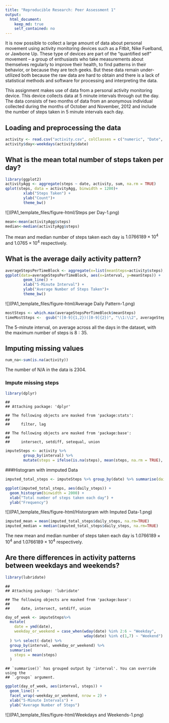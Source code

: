 ```yaml
---
title: "Reproducible Research: Peer Assessment 1"
output: 
  html_document:
    keep_md: true
    self_contained: no
---
```


It is now possible to collect a large amount of data about personal movement using activity monitoring devices such as a Fitbit, Nike Fuelband, or Jawbone Up. These type of devices are part of the “quantified self” movement – a group of enthusiasts who take measurements about themselves regularly to improve their health, to find patterns in their behavior, or because they are tech geeks. But these data remain under-utilized both because the raw data are hard to obtain and there is a lack of statistical methods and software for processing and interpreting the data.

This assignment makes use of data from a personal activity monitoring device. This device collects data at 5 minute intervals through out the day. The data consists of two months of data from an anonymous individual collected during the months of October and November, 2012 and include the number of steps taken in 5 minute intervals each day.

## Loading and preprocessing the data

```r
activity <- read.csv("activity.csv", colClasses = c("numeric", "Date", "numeric"))
activity$day<-weekdays(activity$date)
```

## What is the mean total number of steps taken per day?

```r
library(ggplot2)
activityAgg <- aggregate(steps ~ date, activity, sum, na.rm = TRUE)
qplot(steps, data = activityAgg, binwidth = 1200)+
        xlab("Steps Taken") +
        ylab("Count")+ 
        theme_bw()
```

![](PA1_template_files/figure-html/Steps per Day-1.png)<!-- -->

```r
mean<-mean(activityAgg$steps)
median<-median(activityAgg$steps)
```

The mean and median number of steps taken each day is $1.0766189\times 10^{4}$ and $1.0765\times 10^{4}$ respectively.  


## What is the average daily activity pattern?

```r
averageStepsPerTimeBlock <- aggregate(x=list(meanSteps=activity$steps), by=list(interval=activity$interval), FUN=mean, na.rm=TRUE)
ggplot(data=averageStepsPerTimeBlock, aes(x=interval, y=meanSteps)) +
        geom_line() +
        xlab("5-Minute Interval") +
        ylab("Average Number of Steps Taken")+ 
        theme_bw()
```

![](PA1_template_files/figure-html/Average Daily Pattern-1.png)<!-- -->

```r
mostSteps <- which.max(averageStepsPerTimeBlock$meanSteps)
timeMostSteps <-  gsub("([0-9]{1,2})([0-9]{2})", "\\1:\\2", averageStepsPerTimeBlock[mostSteps,'interval'])
```

The 5-minute interval, on average across all the days in the dataset, with the maximum number of steps is $8:35$.

## Imputing missing values

```r
num_na<-sum(is.na(activity))
```

The number of N/A in the data is $2304$.  


### Impute missing steps

```r
library(dplyr)
```

```
## 
## Attaching package: 'dplyr'
```

```
## The following objects are masked from 'package:stats':
## 
##     filter, lag
```

```
## The following objects are masked from 'package:base':
## 
##     intersect, setdiff, setequal, union
```

```r
imputeSteps <- activity %>%
        group_by(interval) %>%
        mutate(steps = ifelse(is.na(steps), mean(steps, na.rm = TRUE), steps))
```

###Histogram with immputed Data

```r
imputed_total_steps <- imputeSteps %>% group_by(date) %>% summarise(daily_steps = sum(steps))

ggplot(imputed_total_steps, aes(daily_steps)) + 
  geom_histogram(binwidth = 2000) + 
  xlab("Total number of steps taken each day") + 
  ylab("Frequency")
```

![](PA1_template_files/figure-html/Historgram with Imputed Data-1.png)<!-- -->

```r
imputed_mean = mean(imputed_total_steps$daily_steps, na.rm=TRUE)
imputed_median = median(imputed_total_steps$daily_steps, na.rm=TRUE)
```

The new mean and median number of steps taken each day is $1.0766189\times 10^{4}$ and $1.0766189\times 10^{4}$ respectively.  



## Are there differences in activity patterns between weekdays and weekends?

```r
library(lubridate)
```

```
## 
## Attaching package: 'lubridate'
```

```
## The following objects are masked from 'package:base':
## 
##     date, intersect, setdiff, union
```

```r
day_of_week <- imputeSteps%>%
  mutate(
    date = ymd(date),
    weekday_or_weekend = case_when(wday(date) %in% 2:6 ~ "Weekday",
                                   wday(date) %in% c(1,7) ~ "Weekend")
  ) %>% select(-date) %>%
  group_by(interval, weekday_or_weekend) %>%
  summarise(
    steps = mean(steps)
  )
```

```
## `summarise()` has grouped output by 'interval'. You can override using the
## `.groups` argument.
```

```r
ggplot(day_of_week, aes(interval, steps)) + 
  geom_line() + 
  facet_wrap(~weekday_or_weekend, nrow = 2) +
  xlab("5-Minute Intervals") + 
  ylab("Average Number of Steps")
```

![](PA1_template_files/figure-html/Weekdays and Weekends-1.png)<!-- -->





